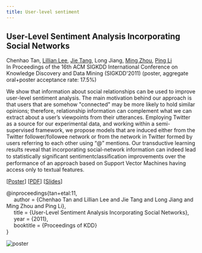 ```yaml
---
title: User-level sentiment
---
```


## User-Level Sentiment Analysis Incorporating Social Networks   
Chenhao Tan, [Lillian Lee][lillian_lee], [Jie Tang][jie_tang], Long Jiang, [Ming Zhou][ming_zhou], [Ping Li][ping_li]      
In Proceedings of the 16th ACM SIGKDD International Conference on Knowledge Discovery and Data Mining (SIGKDD'2011) (poster, aggregate oral+poster acceptance rate: 17.5%)

We show that information about social relationships can be used to
improve user-level sentiment analysis. The main motivation behind
our approach is that users that are somehow "connected" may be
more likely to hold similar opinions; therefore, relationship information can complement what we can extract about a user’s viewpoints from their utterances. Employing Twitter as a source for our
experimental data, and working within a semi-supervised framework, we propose models that are induced either from the Twitter
follower/followee network or from the network in Twitter formed
by users referring to each other using “@” mentions. Our transductive learning results reveal that incorporating social-network
information can indeed lead to statistically signiﬁcant sentimentclassiﬁcation improvements over the performance of an approach
based on Support Vector Machines having access only to textual
features.
  
[[Poster][kdd11_poster]]
[[PDF][kdd11_paper]]
[[Slides][kdd11_slides]]

@inproceedings{tan+etal:11,  
&nbsp;&nbsp;&nbsp;&nbsp;
  author = {Chenhao Tan and Lillian Lee and Jie Tang and Long Jiang and Ming Zhou and Ping Li},   
&nbsp;&nbsp;&nbsp;&nbsp;
  title = {User-Level Sentiment Analysis Incorporating Social Networks},   
&nbsp;&nbsp;&nbsp;&nbsp;
  year = {2011},   
&nbsp;&nbsp;&nbsp;&nbsp;
  booktitle = {Proceedings of KDD}   
}

![poster][kdd11_poster]


[kdd11_paper]: /pubs/user-level-sentiment-analysis-incorporating-social-networks.pdf
[kdd11_poster]: /pubs/user-level-sentiment-poster.jpg
[kdd11_slides]: /pubs/user-level-sentiment-slides.pdf
[//]: <> (links for collaborators)
[claire_cardie]: http://www.cs.cornell.edu/home/cardie/
[ed_chi]: http://www-users.cs.umn.edu/~echi/
[eunsol_choi]: http://homes.cs.washington.edu/~eunsol/home.html
[cristian_danescu_niculescu_mizil]: http://www.mpi-sws.org/~cristian/
[evgeniy_gabrilovich]: http://www.cs.technion.ac.il/~gabr/
[david_huffaker]: http://www.davehuffaker.com
[bobby_kleinberg]: http://www.cs.cornell.edu/~rdk
[jon_kleinberg]: http://www.cs.cornell.edu/home/kleinber
[gueorgi_kossinets]: https://sites.google.com/site/gkossinets/
[lillian_lee]: http://www.cs.cornell.edu/home/llee
[tao_lei]: http://people.csail.mit.edu/taolei/
[ping_li]: http://www.stat.cornell.edu/~li/
[bin_lu]: http://sites.google.com/site/lubin2010/
[michael_macy]: http://www.soc.cornell.edu/faculty/macy.html
[bo_pang]: https://sites.google.com/site/bopang42/
[daniel_romero]: http://www.dromero.org/
[alex_smola]: alex.smola.org
[jimeng_sun]: http://www.sunlab.org/
[jie_tang]: http://keg.cs.tsinghua.edu.cn/persons/johan_ugander
[johan_ugander]: http://people.cam.cornell.edu/~jugander/
[fei_wang]: http://sites.google.com/site/feiwang03/
[shaomei_wu]: http://www.cs.cornell.edu/~sw475/
[ming_zhou]: http://research.microsoft.com/en-us/people/mingzhou
[gs_profile]:http://scholar.google.com/citations?user=KGMaP18AAAAJ&hl=en
